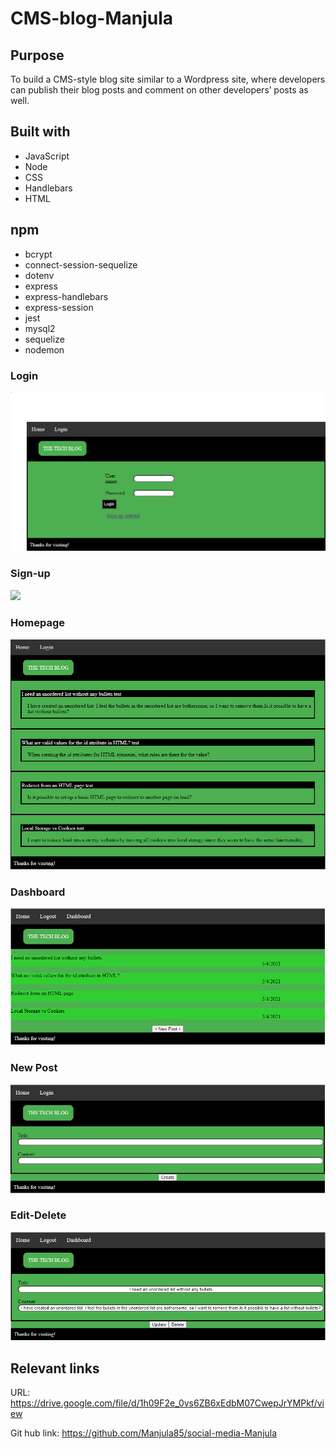 # CMS-blog-Manjula

## Purpose
To build a CMS-style blog site similar to a Wordpress site, where developers can publish their blog posts and comment on other developers’ posts as well.

## Built with
* JavaScript
* Node
* CSS
* Handlebars
* HTML

## npm 
* bcrypt
* connect-session-sequelize
* dotenv
* express
* express-handlebars
* express-session
* jest
* mysql2
* sequelize
* nodemon

### Login

![](/images/login.png)

### Sign-up

![](/images/sing-up.PNG)

### Homepage

![](/images/homepage.PNG)

### Dashboard

![](/images/dashboard.PNG)

### New Post

![](/images/new-post.PNG)

### Edit-Delete

![](/images/edit-delete.PNG)


## Relevant links
URL: https://drive.google.com/file/d/1h09F2e_0vs6ZB6xEdbM07CwepJrYMPkf/view

Git hub link: https://github.com/Manjula85/social-media-Manjula
